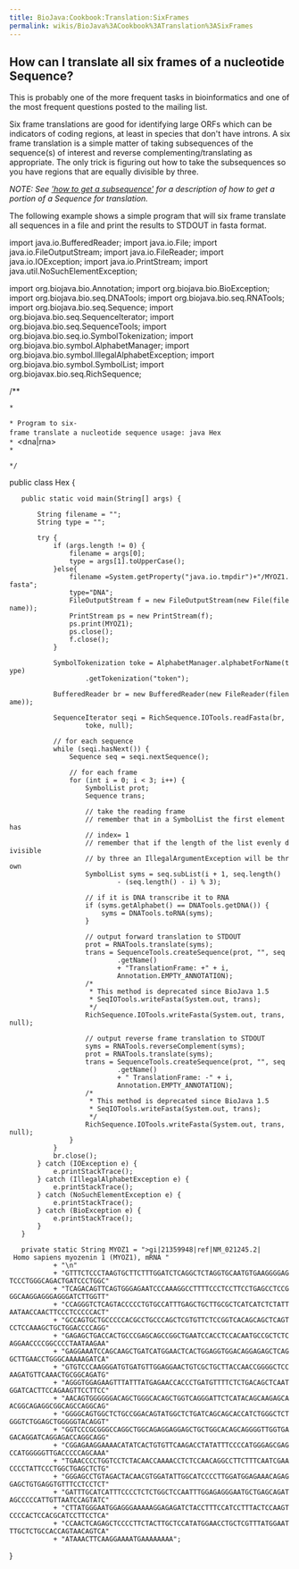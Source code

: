 ```yaml
---
title: BioJava:Cookbook:Translation:SixFrames
permalink: wikis/BioJava%3ACookbook%3ATranslation%3ASixFrames
---
```


How can I translate all six frames of a nucleotide Sequence?
------------------------------------------------------------

This is probably one of the more frequent tasks in bioinformatics and
one of the most frequent questions posted to the mailing list.

Six frame translations are good for identifying large ORFs which can be
indicators of coding regions, at least in species that don't have
introns. A six frame translation is a simple matter of taking
subsequences of the sequence(s) of interest and reverse
complementing/translating as appropriate. The only trick is figuring out
how to take the subsequences so you have regions that are equally
divisible by three.

*NOTE: See ['how to get a
subsequence'](BioJava%3ACookbook%3ASequence%3ASubSequence "wikilink") for a
description of how to get a portion of a Sequence for translation.*

The following example shows a simple program that will six frame
translate all sequences in a file and print the results to STDOUT in
fasta format.

<java> import java.io.BufferedReader; import java.io.File; import
java.io.FileOutputStream; import java.io.FileReader; import
java.io.IOException; import java.io.PrintStream; import
java.util.NoSuchElementException;

import org.biojava.bio.Annotation; import org.biojava.bio.BioException;
import org.biojava.bio.seq.DNATools; import
org.biojava.bio.seq.RNATools; import org.biojava.bio.seq.Sequence;
import org.biojava.bio.seq.SequenceIterator; import
org.biojava.bio.seq.SequenceTools; import
org.biojava.bio.seq.io.SymbolTokenization; import
org.biojava.bio.symbol.AlphabetManager; import
org.biojava.bio.symbol.IllegalAlphabetException; import
org.biojava.bio.symbol.SymbolList; import
org.biojavax.bio.seq.RichSequence;

/\*\*

`* `

`* Program to six-frame translate a nucleotide sequence usage: java Hex `<file>  
`* `<dna|rna>  
`* `

`*/`

public class Hex {

`   public static void main(String[] args) {`  
`       `  
`       String filename = "";`  
`       String type = "";`

`       try {`  
`           if (args.length != 0) {`  
`               filename = args[0];`  
`               type = args[1].toUpperCase();`  
`           }else{`  
`               filename =System.getProperty("java.io.tmpdir")+"/MYOZ1.fasta";`  
`               type="DNA";`  
`               FileOutputStream f = new FileOutputStream(new File(filename));  `  
`               PrintStream ps = new PrintStream(f);`  
`               ps.print(MYOZ1);`  
`               ps.close();`  
`               f.close();`  
`           }`

`           SymbolTokenization toke = AlphabetManager.alphabetForName(type)`  
`                   .getTokenization("token");`

`           BufferedReader br = new BufferedReader(new FileReader(filename));`

`           SequenceIterator seqi = RichSequence.IOTools.readFasta(br,`  
`                   toke, null);`  
`           `  
`           // for each sequence`  
`           while (seqi.hasNext()) {`  
`               Sequence seq = seqi.nextSequence();`

`               // for each frame`  
`               for (int i = 0; i < 3; i++) {`  
`                   SymbolList prot;`  
`                   Sequence trans;`

`                   // take the reading frame`  
`                   // remember that in a SymbolList the first element has`  
`                   // index= 1`  
`                   // remember that if the length of the list evenly divisible`  
`                   // by three an IllegalArgumentException will be thrown`  
`                   SymbolList syms = seq.subList(i + 1, seq.length()`  
`                           - (seq.length() - i) % 3);`

`                   // if it is DNA transcribe it to RNA`  
`                   if (syms.getAlphabet() == DNATools.getDNA()) {`  
`                       syms = DNATools.toRNA(syms);`  
`                   }`

`                   // output forward translation to STDOUT`  
`                   prot = RNATools.translate(syms);`  
`                   trans = SequenceTools.createSequence(prot, "", seq`  
`                           .getName()`  
`                           + "TranslationFrame: +" + i,`  
`                           Annotation.EMPTY_ANNOTATION);`  
`                   /*`  
`                    * This method is deprecated since BioJava 1.5`  
`                    * SeqIOTools.writeFasta(System.out, trans);`  
`                    */`  
`                   RichSequence.IOTools.writeFasta(System.out, trans, null);`

`                   // output reverse frame translation to STDOUT`  
`                   syms = RNATools.reverseComplement(syms);`  
`                   prot = RNATools.translate(syms);`  
`                   trans = SequenceTools.createSequence(prot, "", seq`  
`                           .getName()`  
`                           + " TranslationFrame: -" + i,`  
`                           Annotation.EMPTY_ANNOTATION);`  
`                   /*`  
`                    * This method is deprecated since BioJava 1.5`  
`                    * SeqIOTools.writeFasta(System.out, trans);`  
`                    */`  
`                   RichSequence.IOTools.writeFasta(System.out, trans, null);`  
`               }`  
`           }`  
`           br.close();`  
`       } catch (IOException e) {`  
`           e.printStackTrace();`  
`       } catch (IllegalAlphabetException e) {`  
`           e.printStackTrace();`  
`       } catch (NoSuchElementException e) {`  
`           e.printStackTrace();`  
`       } catch (BioException e) {`  
`           e.printStackTrace();`  
`       }`  
`   }`

`   private static String MYOZ1 = ">gi|21359948|ref|NM_021245.2| Homo sapiens myozenin 1 (MYOZ1), mRNA "`  
`           + "\n"`  
`           + "GTTTCTCCCTAAGTGCTTCTTTGGATCTCAGGCTCTAGGTGCAATGTGAAGGGGAGTCCCTGGGCAGACTGATCCCTGGC"`  
`           + "TCAGACAGTTCAGTGGGAGAATCCCAAAGGCCTTTTCCCTCCTTCCTGAGCCTCCGGGCAAGGAGGGAGGGATCTTGGTT"`  
`           + "CCAGGGTCTCAGTACCCCCTGTGCCATTTGAGCTGCTTGCGCTCATCATCTCTATTAATAACCAACTTCCCTCCCCCACT"`  
`           + "GCCAGTGCTGCCCCCACGCCTGCCCAGCTCGTGTTCTCCGGTCACAGCAGCTCAGTCCTCCAAAGCTGCTGGACCCCAGG"`  
`           + "GAGAGCTGACCACTGCCCGAGCAGCCGGCTGAATCCACCTCCACAATGCCGCTCTCAGGAACCCCGGCCCCTAATAAGAA"`  
`           + "GAGGAAATCCAGCAAGCTGATCATGGAACTCACTGGAGGTGGACAGGAGAGCTCAGGCTTGAACCTGGGCAAAAAGATCA"`  
`           + "GTGTCCCAAGGGATGTGATGTTGGAGGAACTGTCGCTGCTTACCAACCGGGGCTCCAAGATGTTCAAACTGCGGCAGATG"`  
`           + "AGGGTGGAGAAGTTTATTTATGAGAACCACCCTGATGTTTTCTCTGACAGCTCAATGGATCACTTCCAGAAGTTCCTTCC"`  
`           + "AACAGTGGGGGGACAGCTGGGCACAGCTGGTCAGGGATTCTCATACAGCAAGAGCAACGGCAGAGGCGGCAGCCAGGCAG"`  
`           + "GGGGCAGTGGCTCTGCCGGACAGTATGGCTCTGATCAGCAGCACCATCTGGGCTCTGGGTCTGGAGCTGGGGGTACAGGT"`  
`           + "GGTCCCGCGGGCCAGGCTGGCAGAGGAGGAGCTGCTGGCACAGCAGGGGTTGGTGAGACAGGATCAGGAGACCAGGCAGG"`  
`           + "CGGAGAAGGAAAACATATCACTGTGTTCAAGACCTATATTTCCCCATGGGAGCGAGCCATGGGGGTTGACCCCCAGCAAA"`  
`           + "TGAACCCCTGGTCCTCTACAACCAAAACCTCTCCAACAGGCCTTCTTTCAATCGAACCCCTATTCCCTGGCTGAGCTCTG"`  
`           + "GGGAGCCTGTAGACTACAACGTGGATATTGGCATCCCCTTGGATGGAGAAACAGAGGAGCTGTGAGGTGTTTCCTCCTCT"`  
`           + "GATTTGCATCATTTCCCCTCTCTGGCTCCAATTTGGAGAGGGAATGCTGAGCAGATAGCCCCCATTGTTAATCCAGTATC"`  
`           + "CTTATGGGAATGGAGGGAAAAAGGAGAGATCTACCTTTCCATCCTTTACTCCAAGTCCCCACTCCACGCATCCTTCCTCA"`  
`           + "CCAACTCAGAGCTCCCCTTCTACTTGCTCCATATGGAACCTGCTCGTTTATGGAATTTGCTCTGCCACCAGTAACAGTCA"`  
`           + "ATAAACTTCAAGGAAAATGAAAAAAAA";`

} </java>
